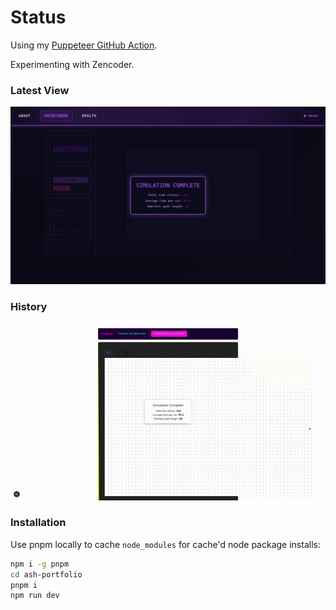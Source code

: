 # Status

Using my [Puppeteer GitHub Action](https://github.com/ashfordhill/puppeteer-action).

Experimenting with Zencoder.

### Latest View

![](./timeline/screenshot-latest.png)

### History

![](./timeline/timeline.gif)

### Installation

Use pnpm locally to cache `node_modules` for cache'd node package installs:

``` sh
npm i -g pnpm
cd ash-portfolio
pnpm i
npm run dev
```
